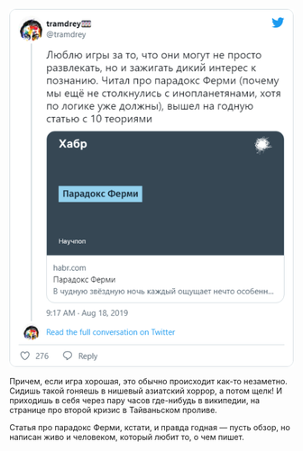 ﻿[![Твит](snap-tweet-tramdrey-1162911267419492353.png)](https://twitter.com/tramdrey/status/1162911267419492353)

Причем, если игра хорошая, это обычно происходит как-то незаметно. Сидишь такой гоняешь в нишевый азиатский хоррор, а потом щелк! И приходишь в себя через пару часов где-нибудь в википедии, на странице про второй кризис в Тайваньском проливе.

Статья про парадокс Ферми, кстати, и правда годная — пусть обзор, но написан живо и человеком, который любит то, о чем пишет.